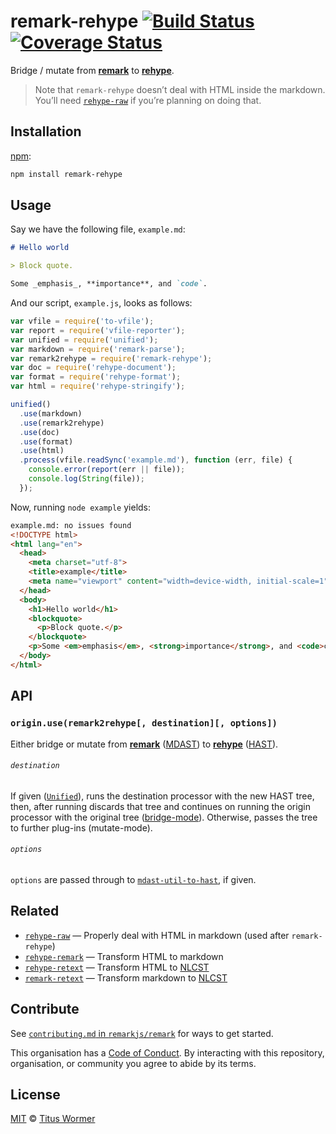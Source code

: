 # remark-rehype [![Build Status][travis-badge]][travis] [![Coverage Status][codecov-badge]][codecov]

Bridge / mutate from [**remark**][remark] to [**rehype**][rehype].

> Note that `remark-rehype` doesn’t deal with HTML inside the markdown.  You’ll
> need [`rehype-raw`][raw] if you’re planning on doing that.

## Installation

[npm][npm-install]:

```bash
npm install remark-rehype
```

## Usage

Say we have the following file, `example.md`:

```markdown
# Hello world

> Block quote.

Some _emphasis_, **importance**, and `code`.
```

And our script, `example.js`, looks as follows:

```javascript
var vfile = require('to-vfile');
var report = require('vfile-reporter');
var unified = require('unified');
var markdown = require('remark-parse');
var remark2rehype = require('remark-rehype');
var doc = require('rehype-document');
var format = require('rehype-format');
var html = require('rehype-stringify');

unified()
  .use(markdown)
  .use(remark2rehype)
  .use(doc)
  .use(format)
  .use(html)
  .process(vfile.readSync('example.md'), function (err, file) {
    console.error(report(err || file));
    console.log(String(file));
  });
```

Now, running `node example` yields:

```html
example.md: no issues found
<!DOCTYPE html>
<html lang="en">
  <head>
    <meta charset="utf-8">
    <title>example</title>
    <meta name="viewport" content="width=device-width, initial-scale=1">
  </head>
  <body>
    <h1>Hello world</h1>
    <blockquote>
      <p>Block quote.</p>
    </blockquote>
    <p>Some <em>emphasis</em>, <strong>importance</strong>, and <code>code</code>.</p>
  </body>
</html>
```

## API

### `origin.use(remark2rehype[, destination][, options])`

Either bridge or mutate from [**remark**][remark] ([MDAST][]) to
[**rehype**][rehype] ([HAST][]).

###### `destination`

If given ([`Unified`][processor]), runs the destination processor
with the new HAST tree, then, after running discards that tree and
continues on running the origin processor with the original tree
([bridge-mode][bridge]).  Otherwise, passes the tree to further
plug-ins (mutate-mode).

###### `options`

`options` are passed through to [`mdast-util-to-hast`][to-hast], if given.

## Related

*   [`rehype-raw`][raw]
    — Properly deal with HTML in markdown (used after `remark-rehype`)
*   [`rehype-remark`](https://github.com/rehypejs/rehype-remark)
    — Transform HTML to markdown
*   [`rehype-retext`](https://github.com/rehypejs/rehype-retext)
    — Transform HTML to [NLCST][]
*   [`remark-retext`](https://github.com/remarkjs/remark-retext)
    — Transform markdown to [NLCST][]

## Contribute

See [`contributing.md` in `remarkjs/remark`][contributing] for ways to get
started.

This organisation has a [Code of Conduct][coc].  By interacting with this
repository, organisation, or community you agree to abide by its terms.

## License

[MIT][license] © [Titus Wormer][author]

<!-- Definitions -->

[travis-badge]: https://img.shields.io/travis/remarkjs/remark-rehype.svg

[travis]: https://travis-ci.org/remarkjs/remark-rehype

[codecov-badge]: https://img.shields.io/codecov/c/github/remarkjs/remark-rehype.svg

[codecov]: https://codecov.io/github/remarkjs/remark-rehype

[npm-install]: https://docs.npmjs.com/cli/install

[license]: LICENSE

[author]: http://wooorm.com

[mdast]: https://github.com/syntax-tree/mdast

[hast]: https://github.com/syntax-tree/hast

[remark]: https://github.com/remarkjs/remark

[rehype]: https://github.com/rehypejs/rehype

[processor]: https://github.com/unifiedjs/unified#processor

[bridge]: https://github.com/unifiedjs/unified#processing-between-syntaxes

[to-hast]: https://github.com/syntax-tree/mdast-util-to-hast#tohastnode-options

[nlcst]: https://github.com/syntax-tree/nlcst

[raw]: https://github.com/rehypejs/rehype-raw

[contributing]: https://github.com/remarkjs/remark/blob/master/contributing.md

[coc]: https://github.com/remarkjs/remark/blob/master/code-of-conduct.md
